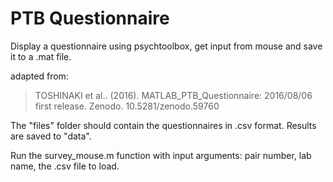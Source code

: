 # PTB Questionnaire
Display a questionnaire using psychtoolbox, get input from mouse and save it to a .mat file.

adapted from:
> TOSHINAKI et al.. (2016). MATLAB_PTB_Questionnaire: 2016/08/06 first release. Zenodo. 10.5281/zenodo.59760

The "files" folder should contain the questionnaires in .csv format. Results are saved to "data".

Run the survey_mouse.m function with input arguments: pair number, lab name, the .csv file to load.
